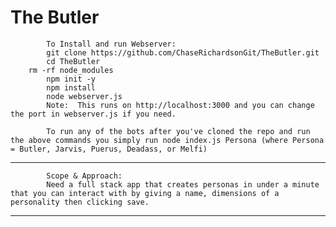 # The Butler
                       
            To Install and run Webserver:
            git clone https://github.com/ChaseRichardsonGit/TheButler.git
            cd TheButler
	    rm -rf node_modules
            npm init -y
            npm install
            node webserver.js
            Note:  This runs on http://localhost:3000 and you can change the port in webserver.js if you need.

            To run any of the bots after you've cloned the repo and run the above commands you simply run node index.js Persona (where Persona = Butler, Jarvis, Puerus, Deadass, or Melfi)

----------------------------------------------------------------------------------------------------------------------------------------------------------


            Scope & Approach: 
            Need a full stack app that creates personas in under a minute that you can interact with by giving a name, dimensions of a personality then clicking save.

            
            
----------------------------------------------------------------------------------------------------------------------------------------------------------
